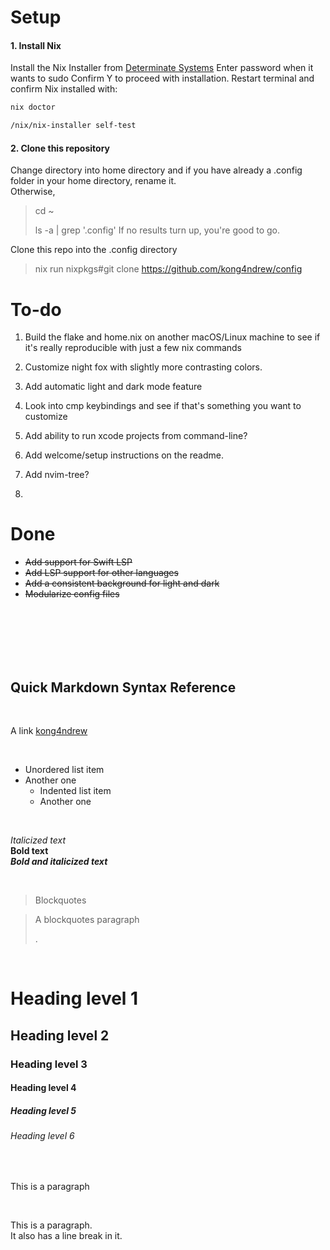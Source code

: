 # Setup

#### 1. Install Nix

Install the Nix Installer from [Determinate Systems](https://https://zero-to-nix.com/start/install)
Enter password when it wants to sudo
Confirm Y to proceed with installation.
Restart terminal and confirm Nix installed with:
```bash
nix doctor

/nix/nix-installer self-test
```

#### 2. Clone this repository

Change directory into home directory and if you have already a .config folder in your home directory, rename it.<br>
Otherwise,
> cd ~
>
> ls -a | grep '.config'
If no results turn up, you're good to go.

Clone this repo into the .config directory
> nix run nixpkgs#git clone https://github.com/kong4ndrew/config


# To-do

 1. Build the flake and home.nix on another macOS/Linux machine to see if it's really reproducible with just a few nix commands

 2. Customize night fox with slightly more contrasting colors.

 3. Add automatic light and dark mode feature
  
 4. Look into cmp keybindings and see if that's something you want to customize

 5. Add ability to run xcode projects from command-line?

 6. Add welcome/setup instructions on the readme.

 7. Add nvim-tree?

 8. 

# Done

- ~~Add support for Swift LSP~~
- ~~Add LSP support for other languages~~
- ~~Add a consistent background for light and dark~~
- ~~Modularize config files~~
<br>
<br>
<br>
<br>
<br>

## Quick Markdown Syntax Reference

<br>

A link [kong4ndrew](https://github.com/kong4ndrew/config)

<br>

- Unordered list item
- Another one
    - Indented list item
    - Another one

<br>

*Italicized text* <br>
**Bold text** <br>
***Bold and italicized text*** <br>

<br>

> Blockquotes

> A blockquotes paragraph
>
> .

<br>

# Heading level 1
## Heading level 2
### Heading level 3
#### Heading level 4
##### Heading level 5
###### Heading level 6

<br>

<p>This is a paragraph
</p>

<br>


<p>This is a paragraph.<br> It also has a line break in it.</p>

